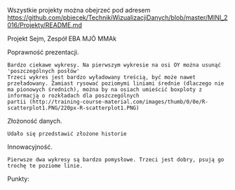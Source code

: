 Wszystkie projekty można obejrzeć pod adresem 
https://github.com/pbiecek/TechnikiWizualizacjiDanych/blob/master/MINI_2016/Projekty/README.md


Projekt Sejm, Zespół EBA MJÓ MMAk

Poprawność prezentacji. 

	Bardzo ciekawe wykresy. Na pierwszym wykresie na osi OY można usunąć 'poszczególnych posłów'
	Trzeci wykres jest bardzo wyładowany treścią, być może nawet przeładowany. Zamiast rysować poziomymi liniami średnie (dlaczego nie ma pionowych średnich), można by na osiach umieścić boxploty z informacją o rozkładach dla poszczególnych 
	partii (http://training-course-material.com/images/thumb/0/0e/R-scatterplot1.PNG/220px-R-scatterplot1.PNG)

Złożoność danych. 

	Udało się przedstawić złożone historie

Innowacyjność. 

	Pierwsze dwa wykresy są bardzo pomysłowe. Trzeci jest dobry, psują go trochę te poziome linie.



Punkty:

